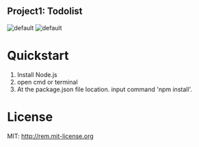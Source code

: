 ## Project1: Todolist 
![default](https://user-images.githubusercontent.com/9429025/41254190-a14fb8aa-6d77-11e8-87de-c74e64eb75a8.png)
![default](https://user-images.githubusercontent.com/9429025/41254198-aa3ecb22-6d77-11e8-9710-656ccca65b13.png)

# Quickstart
1. Install Node.js
2. open cmd or terminal
3. At the package.json file location. input command 'npm install'.

# License
MIT: http://rem.mit-license.org

